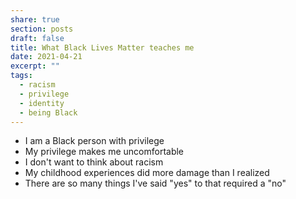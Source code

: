 ```yaml
---
share: true
section: posts
draft: false
title: What Black Lives Matter teaches me
date: 2021-04-21
excerpt: ""
tags:
  - racism
  - privilege
  - identity
  - being Black
---
```



- I am a Black person with privilege
- My privilege makes me uncomfortable
- I don't want to think about racism
- My childhood experiences did more damage than I realized
- There are so many things I've said "yes" to that required a "no"
